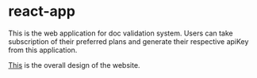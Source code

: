 # react-app
This is the web application for doc validation system. Users can take subscription of their preferred plans and generate their respective apiKey from this application. 

[This](https://www.figma.com/file/60el5hSZAeujgDonWwfYpW/DocValidateAPI?node-id=0%3A1&t=EqgBGbVMLEECHarE-0) is the overall design of the website.
